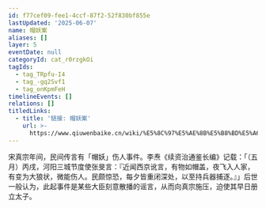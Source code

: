 ```yaml
---
id: f77cef09-fee1-4ccf-87f2-52f830bf855e
lastUpdated: '2025-06-07'
name: 帽妖案
aliases: []
layer: 5
eventDate: null
categoryId: cat_r0rzgkOi
tagIds:
  - tag_TRpfu-I4
  - tag_-gq2Svf1
  - tag_onKpmFeH
timelineEvents: []
relations: []
titledLinks:
  - title: '链接: 帽妖案'
    url: >-
      https://www.qiuwenbaike.cn/wiki/%E5%8C%97%E5%AE%8B%E5%B8%BD%E5%A6%96%E6%A1%88
---
```

宋真宗年间，民间传言有「帽妖」伤人事件。李焘《续资治通鉴长编》记载：「（五月）丙戌，河阳三城节度使张旻言：『近闻西京讹言，有物如帽盖，夜飞入人家，有变为大狼状，微能伤人。民颇惊恐，每夕皆重闭深处，以至持兵器捕逐。』」后世一般认为，此起事件是某些大臣刻意散播的谣言，从而向真宗施压，迫使其早日册立太子。
